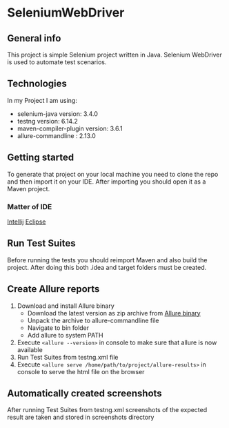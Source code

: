 # SeleniumWebDriver

## General info
This project is simple Selenium project written in Java. Selenium WebDriver is used to automate test scenarios.

## Technologies
In my Project I am using:
* selenium-java version: 3.4.0
* testng version: 6.14.2
* maven-compiler-plugin version: 3.6.1
* allure-commandline : 2.13.0

## Getting started
To generate that project on your local machine you need to clone the repo and then import it on your IDE.
After importing you should open it as a Maven project.

### Matter of IDE
[Intellij](https://www.jetbrains.com/help/idea/maven-support.html)
[Eclipse](https://vaadin.com/learn/tutorials/import-maven-project-eclipse)

## Run Test Suites
Before running the tests you should reimport Maven and also build the project.
After doing this both .idea and target folders must be created.

## Create Allure reports
1. Download and install Allure binary
   * Download the latest version as zip archive from [Allure binary](https://github.com/allure-framework/allure2/releases)
   * Unpack the archive to allure-commandline file
   * Navigate to bin folder
   * Add allure to system PATH
2. Execute `<allure --version>` in console to make sure that allure is now available
3. Run Test Suites from testng.xml file
4. Execute `<allure serve /home/path/to/project/allure-results>` in console to serve the html file on the browser

## Automatically created screenshots
After running Test Suites from testng.xml screenshots of the expected result are taken and stored in screenshots directory
